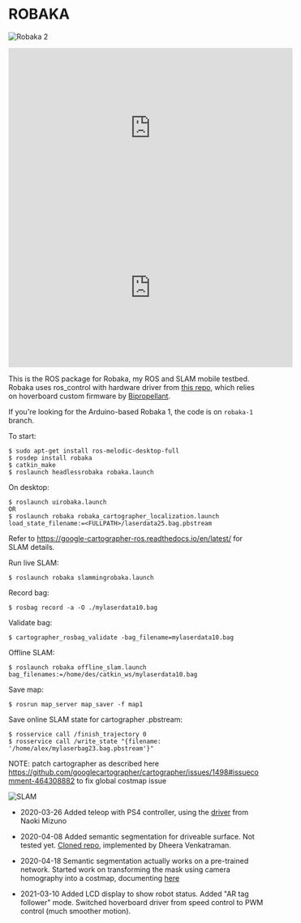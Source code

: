 # ROBAKA

![Robaka 2](doc/images/robaka2.png?raw=true "Robaka")

<iframe width="560" height="315" src="https://www.youtube.com/embed/KP6Jw8Xr8P8?controls=0" frameborder="0" allow="accelerometer; autoplay; clipboard-write; encrypted-media; gyroscope; picture-in-picture" allowfullscreen></iframe>

<iframe width="560" height="315" src="https://www.youtube.com/embed/KbH6WZnc5S4?controls=0" frameborder="0" allow="accelerometer; autoplay; clipboard-write; encrypted-media; gyroscope; picture-in-picture" allowfullscreen></iframe>

This is the ROS package for Robaka, my ROS and SLAM mobile testbed. Robaka uses ros_control with hardware driver from [this repo](https://github.com/alex-makarov/hoverboard-driver), which relies on hoverboard custom firmware by [Bipropellant](https://github.com/bipropellant).

If you're looking for the Arduino-based Robaka 1, the code is on `robaka-1` branch.


To start:
```
$ sudo apt-get install ros-melodic-desktop-full
$ rosdep install robaka
$ catkin_make
$ roslaunch headlessrobaka robaka.launch
```

On desktop:
```
$ roslaunch uirobaka.launch
OR
$ roslaunch robaka robaka_cartographer_localization.launch load_state_filename:=<FULLPATH>/laserdata25.bag.pbstream
```

Refer to  https://google-cartographer-ros.readthedocs.io/en/latest/ for SLAM details.

Run live SLAM:
```
$ roslaunch robaka slammingrobaka.launch
```

Record bag:
```
$ rosbag record -a -O ./mylaserdata10.bag
```

Validate bag:
```
$ cartographer_rosbag_validate -bag_filename=mylaserdata10.bag
```

Offline SLAM:
```
$ roslaunch robaka offline_slam.launch bag_filenames:=/home/des/catkin_ws/mylaserdata10.bag
```

Save map:
```
$ rosrun map_server map_saver -f map1
```

Save online SLAM state for cartographer .pbstream:
```
$ rosservice call /finish_trajectory 0
$ rosservice call /write_state "{filename: '/home/alex/mylaserbag23.bag.pbstream'}"
```

NOTE:
patch cartographer as described here https://github.com/googlecartographer/cartographer/issues/1498#issuecomment-464308882
to fix global costmap issue

![SLAM](doc/images/robaka2.gif?raw=true "Robaka")

* 2020-03-26
Added teleop with PS4 controller, using the [driver](http://wiki.ros.org/ds4_driver) from Naoki Mizuno

* 2020-04-08
Added semantic segmentation for driveable surface. Not tested yet. [Cloned repo](https://github.com/alex-makarov/ros-semantic-segmentation), implemented by Dheera Venkatraman.

* 2020-04-18
Semantic segmentation actually works on a pre-trained network. Started work on transforming the mask using camera homography into a costmap, documenting [here](doc/semantic-segmentation/README.md)

* 2021-03-10
Added LCD display to show robot status.
Added "AR tag follower" mode. 
Switched hoverboard driver from speed control to PWM control (much smoother motion).



